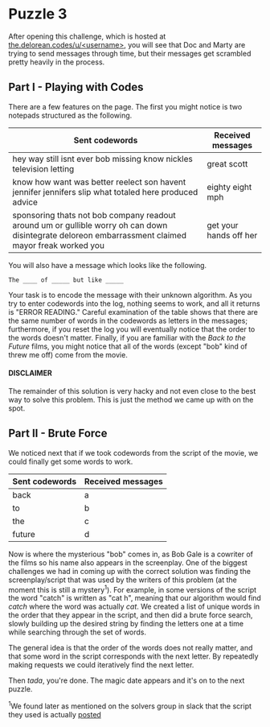 Puzzle 3
========

After opening this challenge, which is hosted at [the.delorean.codes/u/\<username>](https://the.delorean.codes/u/<username>/), you will see that Doc and Marty are trying to send messages through time, but their messages get scrambled pretty heavily in the process.

Part I - Playing with Codes
---------------------------

There are a few features on the page. The first you might notice is two notepads structured as the following.

| Sent codewords                                                                                                                                      | Received messages      |
|-----------------------------------------------------------------------------------------------------------------------------------------------------|------------------------|
| hey way still isnt ever bob missing know nickles television letting                                                                                 | great scott            |
| know how want was better reelect son havent jennifer jennifers slip what totaled here produced advice                                               | eighty eight mph       |
| sponsoring thats not bob company readout around um or gullible worry oh can down disintegrate deloreon embarrassment claimed mayor freak worked you | get your hands off her |

You will also have a message which looks like the following.

```
The ____ of _____ but like _____
```

Your task is to encode the message with their unknown algorithm. As you try to enter codewords into the log, nothing seems to work, and all it returns is "ERROR READING." Careful examination of the table shows that there are the same number of words in the codewords as letters in the messages; furthermore, if you reset the log you will eventually notice that the order to the words doesn't matter. Finally, if you are familiar with the *Back to the Future* films, you might notice that all of the words (except "bob" kind of threw me off) come from the movie. 

#### DISCLAIMER

The remainder of this solution is very hacky and not even close to the best way to solve this problem. This is just the method we came up with on the spot.

Part II - Brute Force
---------------------

We noticed next that if we took codewords from the script of the movie, we could finally get some words to work.

| Sent codewords | Received messages |
|----------------|-------------------|
| back           | a                 |
| to             | b                 |
| the            | c                 |
| future         | d                 |

Now is where the mysterious "bob" comes in, as Bob Gale is a cowriter of the films so his name also appears in the screenplay. One of the biggest challenges we had in coming up with the correct solution was finding the screenplay/script that was used by the writers of this problem (at the moment this is still a mystery<sup>1</sup>). For example, in some versions of the script the word "catch" is written as "cat h", meaning that our algorithm would find *catch* where the word was actually *cat*. We created a list of unique words in the order that they appear in the script,  and then did a brute force search, slowly building up the desired string by finding the letters one at a time while searching through the set of words.

The general idea is that the order of the words does not really matter, and that some word in the script corresponds with the next letter. By repeatedly making requests we could iteratively find the next letter.

Then *tada*, you're done. The magic date appears and it's on to the next puzzle.

<sup>1</sup>We found later as mentioned on the solvers group in slack that the script they used is actually [posted](https://the.delorean.codes/static/script.txt)

